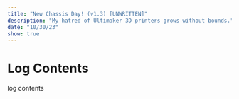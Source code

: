 ```yaml
---
title: "New Chassis Day! (v1.3) [UNWRITTEN]"
description: "My hatred of Ultimaker 3D printers grows without bounds."
date: "10/30/23"
show: true
---
```


# Log Contents

log contents